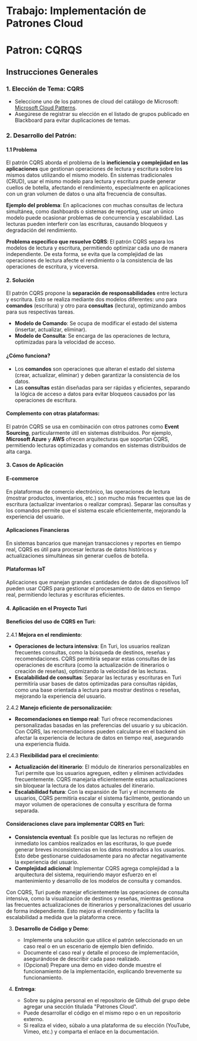 
# Trabajo: Implementación de Patrones Cloud

# Patron: CQRQS

## Instrucciones Generales

### 1. **Elección de Tema**: CQRS

   - Seleccione uno de los patrones de cloud del catálogo de Microsoft: [Microsoft Cloud Patterns](https://learn.microsoft.com/en-us/azure/architecture/patterns/).
   - Asegúrese de registrar su elección en el listado de grupos publicado en Blackboard para evitar duplicaciones de temas.

### 2. **Desarrollo del Patrón**:

#### 1.1 Problema

El patrón CQRS aborda el problema de la **ineficiencia y complejidad en las aplicaciones** que gestionan operaciones de lectura y escritura sobre los mismos datos utilizando el mismo modelo. En sistemas tradicionales (CRUD), usar el mismo modelo para lectura y escritura puede generar cuellos de botella, afectando el rendimiento, especialmente en aplicaciones con un gran volumen de datos o una alta frecuencia de consultas.

**Ejemplo del problema**:
En aplicaciones con muchas consultas de lectura simultánea, como dashboards o sistemas de reporting, usar un único modelo puede ocasionar problemas de concurrencia y escalabilidad. Las lecturas pueden interferir con las escrituras, causando bloqueos y degradación del rendimiento.

**Problema específico que resuelve CQRS**:
El patrón CQRS separa los modelos de lectura y escritura, permitiendo optimizar cada uno de manera independiente. De esta forma, se evita que la complejidad de las operaciones de lectura afecte el rendimiento o la consistencia de las operaciones de escritura, y viceversa.

#### 2. Solución

El patrón CQRS propone la **separación de responsabilidades** entre lectura y escritura. Esto se realiza mediante dos modelos diferentes: uno para **comandos** (escritura) y otro para **consultas** (lectura), optimizando ambos para sus respectivas tareas.

- **Modelo de Comando**: Se ocupa de modificar el estado del sistema (insertar, actualizar, eliminar).
- **Modelo de Consulta**: Se encarga de las operaciones de lectura, optimizadas para la velocidad de acceso.

#### ¿Cómo funciona?
- Los **comandos** son operaciones que alteran el estado del sistema (crear, actualizar, eliminar) y deben garantizar la consistencia de los datos.
- Las **consultas** están diseñadas para ser rápidas y eficientes, separando la lógica de acceso a datos para evitar bloqueos causados por las operaciones de escritura.

#### Complemento con otras plataformas:
El patrón CQRS se usa en combinación con otros patrones como **Event Sourcing**, particularmente útil en sistemas distribuidos. Por ejemplo, **Microsoft Azure** y **AWS** ofrecen arquitecturas que soportan CQRS, permitiendo lecturas optimizadas y comandos en sistemas distribuidos de alta carga.

#### 3. Casos de Aplicación

#### E-commerce
En plataformas de comercio electrónico, las operaciones de lectura (mostrar productos, inventarios, etc.) son mucho más frecuentes que las de escritura (actualizar inventarios o realizar compras). Separar las consultas y los comandos permite que el sistema escale eficientemente, mejorando la experiencia del usuario.

#### Aplicaciones Financieras
En sistemas bancarios que manejan transacciones y reportes en tiempo real, CQRS es útil para procesar lecturas de datos históricos y actualizaciones simultáneas sin generar cuellos de botella.

#### Plataformas IoT
Aplicaciones que manejan grandes cantidades de datos de dispositivos IoT pueden usar CQRS para gestionar el procesamiento de datos en tiempo real, permitiendo lecturas y escrituras eficientes.

#### 4. Aplicación en el Proyecto Turi

#### Beneficios del uso de CQRS en Turi:

2.4.1 **Mejora en el rendimiento**:
   - **Operaciones de lectura intensiva**: En Turi, los usuarios realizan frecuentes consultas, como la búsqueda de destinos, reseñas y recomendaciones. CQRS permitiría separar estas consultas de las operaciones de escritura (como la actualización de itinerarios o creación de reseñas), optimizando la velocidad de las lecturas.
   - **Escalabilidad de consultas**: Separar las lecturas y escrituras en Turi permitiría usar bases de datos optimizadas para consultas rápidas, como una base orientada a lectura para mostrar destinos o reseñas, mejorando la experiencia del usuario.

2.4.2 **Manejo eficiente de personalización**:
   - **Recomendaciones en tiempo real**: Turi ofrece recomendaciones personalizadas basadas en las preferencias del usuario y su ubicación. Con CQRS, las recomendaciones pueden calcularse en el backend sin afectar la experiencia de lectura de datos en tiempo real, asegurando una experiencia fluida.

2.4.3 **Flexibilidad para el crecimiento**:
   - **Actualización del itinerario**: El módulo de itinerarios personalizables en Turi permite que los usuarios agreguen, editen y eliminen actividades frecuentemente. CQRS manejaría eficientemente estas actualizaciones sin bloquear la lectura de los datos actuales del itinerario.
   - **Escalabilidad futura**: Con la expansión de Turi y el incremento de usuarios, CQRS permitiría escalar el sistema fácilmente, gestionando un mayor volumen de operaciones de consulta y escritura de forma separada.

#### Consideraciones clave para implementar CQRS en Turi:
   - **Consistencia eventual**: Es posible que las lecturas no reflejen de inmediato los cambios realizados en las escrituras, lo que puede generar breves inconsistencias en los datos mostrados a los usuarios. Esto debe gestionarse cuidadosamente para no afectar negativamente la experiencia del usuario.
   - **Complejidad adicional**: Implementar CQRS agrega complejidad a la arquitectura del sistema, requiriendo mayor esfuerzo en el mantenimiento y desarrollo de los modelos de consulta y comandos.

Con CQRS, Turi puede manejar eficientemente las operaciones de consulta intensiva, como la visualización de destinos y reseñas, mientras gestiona las frecuentes actualizaciones de itinerarios y personalizaciones del usuario de forma independiente. Esto mejora el rendimiento y facilita la escalabilidad a medida que la plataforma crece.

3. **Desarrollo de Código y Demo**:
   - Implemente una solución que utilice el patrón seleccionado en un caso real o en un escenario de ejemplo bien definido.
   - Documente el caso real y detalle el proceso de implementación, asegurándose de describir cada paso realizado.
   - (Opcional) Prepare una demo en video donde muestre el funcionamiento de la implementación, explicando brevemente su funcionamiento.

4. **Entrega**:
   - Sobre su página personal en el repositorio de Github del grupo debe agregar una sección titulada "Patrones Cloud".
   - Puede desarrollar el código en el mismo repo o en un repositorio externo.
   - Si realiza el video, súbalo a una plataforma de su elección (YouTube, Vimeo, etc.) y comparta el enlace en la documentación.